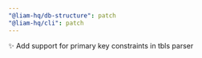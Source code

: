 ```yaml
---
"@liam-hq/db-structure": patch
"@liam-hq/cli": patch
---
```


✨ Add support for primary key constraints in tbls parser
